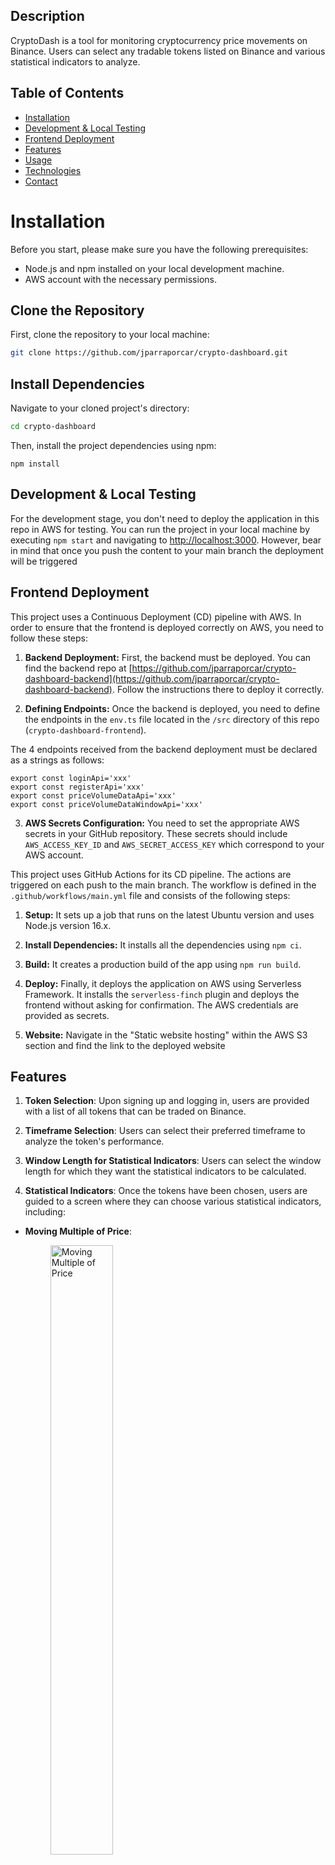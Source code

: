 ## Description

CryptoDash is a tool for monitoring cryptocurrency price movements on Binance. Users can select any tradable tokens listed on Binance and various statistical indicators to analyze.

## Table of Contents

- [Installation](#installation)
- [Development & Local Testing](#development--local-testing)
- [Frontend Deployment](#frontend-deployment)
- [Features](#features)
- [Usage](#usage)
- [Technologies](#technologies)
- [Contact](#contact)

# Installation

Before you start, please make sure you have the following prerequisites:

- Node.js and npm installed on your local development machine.
- AWS account with the necessary permissions.

## Clone the Repository

First, clone the repository to your local machine:

```bash
git clone https://github.com/jparraporcar/crypto-dashboard.git
```

## Install Dependencies

Navigate to your cloned project's directory:

```bash
cd crypto-dashboard
```

Then, install the project dependencies using npm:

```
npm install
```

## Development & Local Testing

For the development stage, you don't need to deploy the application in this repo in AWS for testing. You can run the project in your local machine by executing `npm start` and navigating to [http://localhost:3000](http://localhost:3000). However, bear in mind that once you push the content to your main branch the deployment will be triggered

## Frontend Deployment

This project uses a Continuous Deployment (CD) pipeline with AWS. In order to ensure that the frontend is deployed correctly on AWS, you need to follow these steps:

1. **Backend Deployment:** First, the backend must be deployed. You can find the backend repo at [https://github.com/jparraporcar/crypto-dashboard-backend](https://github.com/jparraporcar/crypto-dashboard-backend). Follow the instructions there to deploy it correctly.

2. **Defining Endpoints:** Once the backend is deployed, you need to define the endpoints in the `env.ts` file located in the `/src` directory of this repo (`crypto-dashboard-frontend`).

The 4 endpoints received from the backend deployment must be declared as a strings as follows:

```
export const loginApi='xxx'
export const registerApi='xxx'
export const priceVolumeDataApi='xxx'
export const priceVolumeDataWindowApi='xxx'
```

3. **AWS Secrets Configuration:** You need to set the appropriate AWS secrets in your GitHub repository. These secrets should include `AWS_ACCESS_KEY_ID` and `AWS_SECRET_ACCESS_KEY` which correspond to your AWS account.

This project uses GitHub Actions for its CD pipeline. The actions are triggered on each push to the main branch. The workflow is defined in the `.github/workflows/main.yml` file and consists of the following steps:

1. **Setup:** It sets up a job that runs on the latest Ubuntu version and uses Node.js version 16.x.

2. **Install Dependencies:** It installs all the dependencies using `npm ci`.

3. **Build:** It creates a production build of the app using `npm run build`.

4. **Deploy:** Finally, it deploys the application on AWS using Serverless Framework. It installs the `serverless-finch` plugin and deploys the frontend without asking for confirmation. The AWS credentials are provided as secrets.

5. **Website:** Navigate in the "Static website hosting" within the AWS S3 section and find the link to the deployed website

## Features

1. **Token Selection**: Upon signing up and logging in, users are provided with a list of all tokens that can be traded on Binance.

2. **Timeframe Selection**: Users can select their preferred timeframe to analyze the token's performance.

3. **Window Length for Statistical Indicators**: Users can select the window length for which they want the statistical indicators to be calculated.

4. **Statistical Indicators**: Once the tokens have been chosen, users are guided to a screen where they can choose various statistical indicators, including:

- **Moving Multiple of Price**:
    <br />
    <figure>
        <img style="width:50%; height:auto;" src="./screenshots/moving-multiple-of-price.jpg" alt="Moving Multiple of Price">
    </figure>
    <br />
    <br />
    <figure>
        <img style="width:150%; height:auto;" src="./screenshots/moving-multiple-of-price-explanation.jpg" alt="Moving Multiple of price explanation">
    </figure> 
    <br />
    <br />
- **Moving Multiple of Volume**:
    <br />
    <figure>
        <img style="width:50%; height:auto;" src="./screenshots/moving-multiple-of-volume.jpg" alt="Moving Multiple of Volume">
    </figure>
    <br />
    <br />
    <figure>
        <img style="width:150%; height:auto;" src="./screenshots/moving-multiple-of-volume-explanation.jpg" alt="Moving Multiple of Volume explanation">
    </figure> 
    <br />
    <br />
- **Moving Average Multiple of Price**:
    <br />
    <figure>
        <img style="width:50%; height:auto;" src="./screenshots/moving-multiple-of-price-avg.jpg" alt="Moving Average Multiple of Price">
    </figure>
    <br />
    <br />
    <figure>
        <img style="width:150%; height:auto;" src="./screenshots/moving-multiple-of-price-avg-explanation.jpg" alt="Moving Average Multiple of Price explanation">
    </figure> 
    <br />
    <br />
- **Moving Average Multiple of Volume**:
    <br />
    <figure>
        <img style="width:50%; height:auto;" src="./screenshots/moving-multiple-of-volume-avg.jpg" alt="Moving Average Multiple of Volume">
    </figure>
    <br />
    <br />
    <figure>
        <img style="width:150%; height:auto;" src="./screenshots/moving-multiple-of-volume-avg-explanation.jpg" alt="Moving Average Multiple of Volume explanation">
    </figure> 
    <br />
    <br />
- **Moving Accumulated Rate of Change of Multiple Price**:
    <br />
    <figure>
        <img style="width:50%; height:auto;" src="./screenshots/moving-multiple-of-price-arc.jpg" alt="Moving Accumulated Rate of Change of Multiple Price">
    </figure>
    <figure>
        <img style="width:150%; height:auto;" src="./screenshots/moving-multiple-of-price-arc-explanation.jpg" alt="Accumulated Rate of Change of Multiple of Price explanation">
    </figure> 
    <br />
    <br />
- **Moving Accumulated Rate of Change of Multiple Volume**:
    <br />
    <figure>
        <img style="width:50%; height:auto;" src="./screenshots/moving-multiple-of-volume-arc.jpg" alt="Moving Accumulated Rate of Change of Multiple Volume">
    </figure>
    <br />
    <figure>
        <img style="width:150%; height:auto;" src="./screenshots/moving-multiple-of-volume-arc-explanation.jpg" alt="Moving Accumulated Rate of Change of Multiple Volume explanation">
    </figure> 
   <br />
   <br />

## Usage

   <br />
    <figure>
        <img style="width:125%; height:auto;" src="./screenshots/app-flow.jpg" alt="App flow">
    </figure> 
   <br />

### Technologies

The CryptoDash application leverages several libraries and frameworks to build an effective, dynamic, and interactive user interface. Below are the main technologies used:

- **ReactJS**: A JavaScript library for building user interfaces. React allows developers to create large web applications that can change data, without reloading the page.

- **Redux Toolkit**: The official, opinionated, batteries-included toolset for efficient Redux development. It is used for state management in the application.

- **TypeScript**: A strict syntactical superset of JavaScript, which adds static typing. This helps to write safer and more readable code, making it easier to maintain.

- **Emotion**: A powerful library for writing CSS in JavaScript. It helps to style components in a more modular and maintainable way.

- **Material UI**: A popular React UI framework with a set of React components that implement Google's Material Design.

- **Axios**: A promise-based HTTP client for the browser and Node.js. It simplifies the process of making asynchronous HTTP requests from the client to the server.

- **React Hook Form**: A performant, flexible and extensible forms library with easy-to-use validation.

- **React-Router-Dom**: A dynamic, client-side routing library for React, allowing the application to maintain the seamless user experience of a single page application.

- **React Three Fiber and Drei**: Libraries that bring React's component model to Three.js, a cross-browser JavaScript library used to create and display animated 3D computer graphics on a Web browser.

- **Chart.js and React-Chartjs-2**: Charting libraries that help in the visual representation of data in form of charts.

- **Mathjs**: An extensive math library for JavaScript and Node.js. It provides a flexible and user-friendly interface for all kinds of mathematical operations.

- **JWT Decode**: A library to decode JSON Web Tokens (JWT) in JavaScript.

- **Zod**: A TypeScript-first schema declaration and validation library.

- **Serverless and Serverless Finch**: Frameworks for building applications comprised of microservices that helps in deploying AWS lambda functions easily.

- **ESLint and Prettier**: Tools for identifying and reporting on patterns in JavaScript, enhancing code quality and formatting.

Remember to keep your dependencies up to date to have the latest features and security updates.

## Contact

If you want to contact me you can reach me at:

- **Name**: `Jordi Parra Porcar`
- **Email**: `jordiparraporcar@gmail.com`
- **LinkedIn**: [`Jordi Parra Porcar`](https://www.linkedin.com/in/jordiparraporcar/)

For any additional questions or comments, please feel free to reach out. Contributions, issues, and feature requests are welcome!

